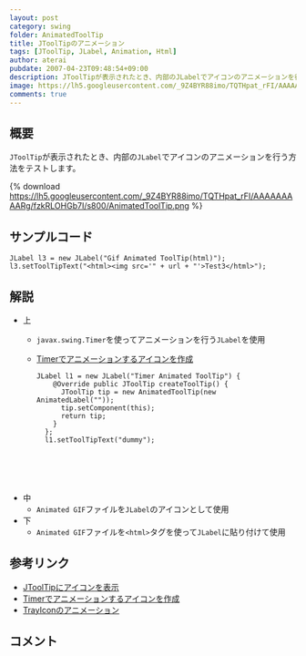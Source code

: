 ```yaml
---
layout: post
category: swing
folder: AnimatedToolTip
title: JToolTipのアニメーション
tags: [JToolTip, JLabel, Animation, Html]
author: aterai
pubdate: 2007-04-23T09:48:54+09:00
description: JToolTipが表示されたとき、内部のJLabelでアイコンのアニメーションを行う方法をテストします。
image: https://lh5.googleusercontent.com/_9Z4BYR88imo/TQTHpat_rFI/AAAAAAAAARg/fzkRLOHGb7I/s800/AnimatedToolTip.png
comments: true
---
```

## 概要
`JToolTip`が表示されたとき、内部の`JLabel`でアイコンのアニメーションを行う方法をテストします。

{% download https://lh5.googleusercontent.com/_9Z4BYR88imo/TQTHpat_rFI/AAAAAAAAARg/fzkRLOHGb7I/s800/AnimatedToolTip.png %}

## サンプルコード
<pre class="prettyprint"><code>JLabel l3 = new JLabel("Gif Animated ToolTip(html)");
l3.setToolTipText("&lt;html&gt;&lt;img src='" + url + "'&gt;Test3&lt;/html&gt;");
</code></pre>

## 解説
- 上
    - `javax.swing.Timer`を使ってアニメーションを行う`JLabel`を使用
    - [Timerでアニメーションするアイコンを作成](https://ateraimemo.com/Swing/AnimeIcon.html)
        
        <pre class="prettyprint"><code>JLabel l1 = new JLabel("Timer Animated ToolTip") {
          @Override public JToolTip createToolTip() {
            JToolTip tip = new AnimatedToolTip(new AnimatedLabel(""));
            tip.setComponent(this);
            return tip;
          }
        };
        l1.setToolTipText("dummy");
</code></pre>
- 中
    - `Animated GIF`ファイルを`JLabel`のアイコンとして使用
- 下
    - `Animated GIF`ファイルを`<html>`タグを使って`JLabel`に貼り付けて使用

<!-- dummy comment line for breaking list -->

## 参考リンク
- [JToolTipにアイコンを表示](https://ateraimemo.com/Swing/ToolTipIcon.html)
- [Timerでアニメーションするアイコンを作成](https://ateraimemo.com/Swing/AnimeIcon.html)
- [TrayIconのアニメーション](https://ateraimemo.com/Swing/AnimatedTrayIcon.html)

<!-- dummy comment line for breaking list -->

## コメント
